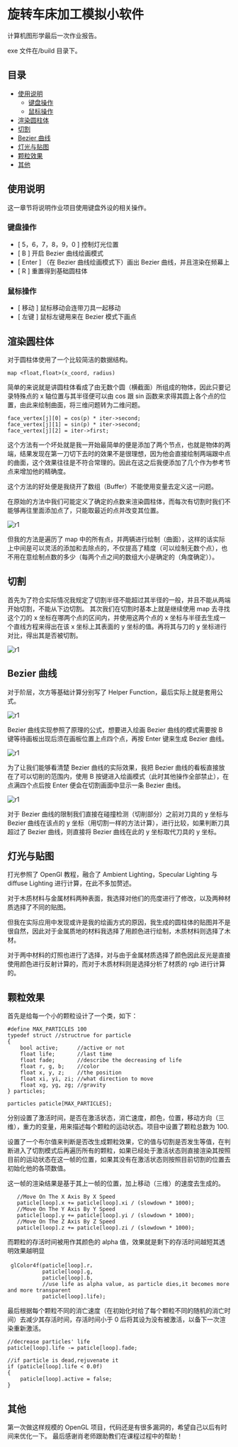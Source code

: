 # 旋转车床加工模拟小软件

计算机图形学最后一次作业报告。

exe 文件在/build 目录下。

## 目录

- [使用说明](#使用说明)
  - [键盘操作](#键盘操作)
  - [鼠标操作](#鼠标操作)
- [渲染圆柱体](#渲染圆柱体)
- [切割](#切割)
- [Bezier 曲线](#Bezier曲线)
- [灯光与贴图](#灯光与贴图)
- [颗粒效果](#颗粒效果)
- [其他](#其他)

## 使用说明

这一章节将说明作业项目使用键盘外设的相关操作。

### 键盘操作

- [ 5，6，7，8，9，0 ] 控制灯光位置
- [ B ] 开启 Bezier 曲线绘画模式
- [ Enter ] （在 Bezier 曲线绘画模式下）画出 Bezier 曲线，并且渲染在频幕上
- [ R ] 重置得到基础圆柱体

### 鼠标操作

- [ 移动 ] 鼠标移动会连带刀具一起移动
- [ 左键 ] 鼠标左键用来在 Bezier 模式下画点

## 渲染圆柱体

对于圆柱体使用了一个比较简洁的数据结构。

    map <float,float>(x_coord, radius)

简单的来说就是讲圆柱体看成了由无数个圆（横截面）所组成的物体，因此只要记录特殊点的 x 轴位置与其半径便可以由 cos 跟 sin 函数来求得其圆上各个点的位置，由此来绘制曲面，将三维问题转为二维问题。

    face_vertex[j][0] = cos(p) * iter->second;
    face_vertex[j][1] = sin(p) * iter->second;
    face_vertex[j][2] = iter->first;

这个方法有一个坏处就是我一开始最简单的便是添加了两个节点，也就是物体的两端，结果发现在第一刀切下去时的效果不是很理想，因为他会直接绘制两端跟中点的曲面，这个效果往往是不符合常理的。因此在这之后我便添加了几个作为参考节点来增加他的精确度。

这个方法的好处便是我绕开了数组（Buffer）不能使用变量去定义这一问题。

在原始的方法中我们可能定义了确定的点数来渲染圆柱体，而每次有切割时我们不能够再往里面添加点了，只能取最近的点并改变其位置。

![r1](https://github.com/naomixie/CG-HW/blob/FinalProject/CG_homework/pics/r2.PNG)

但我的方法是遍历了 map 中的所有点，并两辆进行绘制（曲面），这样的话实际上中间是可以灵活的添加和去除点的，不仅提高了精度（可以绘制无数个点），也不用在意绘制点数的多少（每两个点之间的数组大小是确定的（角度确定））。

## 切割

首先为了符合实际情况我规定了切割半径不能超过其半径的一般，并且不能从两端开始切割，不能从下边切割。
其次我们在切割时基本上就是继续使用 map 去寻找这个刀的 x 坐标在哪两个点的区间内，并使用这两个点的 x 坐标与半径去生成一个直线方程来得出在该 x 坐标上其表面的 y 坐标的值。再将其与刀的 y 坐标进行对比，得出其是否被切割。

![r1](https://github.com/naomixie/CG-HW/blob/FinalProject/CG_homework/pics/r1.PNG)

## Bezier 曲线

对于阶层，次方等基础计算分别写了 Helper Function，最后实际上就是套用公式。

![r1](https://github.com/naomixie/CG-HW/blob/FinalProject/CG_homework/pics/r5.PNG)

Bezier 曲线实现参照了原理的公式，想要进入绘画 Bezier 曲线的模式需要按 B 键等待画板出现后须在画板位置上点四个点，再按 Enter 键来生成 Bezier 曲线。

![r1](https://github.com/naomixie/CG-HW/blob/FinalProject/CG_homework/pics/r3.PNG)

为了让我们能够看清楚 Bezier 曲线的实际效果，我把 Bezier 曲线的看板直接放在了可以切削的范围内，使用 B 按键进入绘画模式（此时其他操作全部禁止），在点满四个点后按 Enter 便会在切割画面中显示一条 Bezier 曲线。

![r1](https://github.com/naomixie/CG-HW/blob/FinalProject/CG_homework/pics/r4.PNG)

对于 Bezier 曲线的限制我们直接在碰撞检测（切削部分）之前对刀具的 y 坐标与 Bezier 曲线在该点的 y 坐标（用切割一样的方法计算），进行比较，如果判断刀具超过了 Bezier 曲线，则直接将 Bezier 曲线在此的 y 坐标取代刀具的 y 坐标。

## 灯光与贴图

打光参照了 OpenGl 教程，融合了 Ambient Lighting，Specular Lighting 与 diffuse Lighting 进行计算，在此不多加赘述。

对于木质材料与金属材料两种表面，我选择对他们的亮度进行了修改，以及两种材质选择了不同的贴图。

但我在实际应用中发现或许是我的绘画方式的原因，我生成的圆柱体的贴图并不是很自然，因此对于金属质地的材料我选择了用颜色进行绘制，木质材料则选择了木材。

对于两中材料的灯照也进行了选择，对与由于金属材质选择了颜色因此反光是直接使用颜色进行反射计算的，而对于木质材料则是选择分析了材质的 rgb 进行计算的。

## 颗粒效果

首先是给每一个小的颗粒设计了一个类，如下：

    #define MAX_PARTICLES 100
    typedef struct //structrue for particle
    {
        bool active;      //active or not
        float life;       //last time
        float fade;       //describe the decreasing of life
        float r, g, b;    //color
        float x, y, z;    //the position
        float xi, yi, zi; //what direction to move
        float xg, yg, zg; //gravity
    } particles;

    particles paticle[MAX_PARTICLES];

分别设置了激活时间，是否在激活状态，消亡速度，颜色，位置，移动方向（三维），重力的变量，用来描述每个颗粒的运动状态。项目中设置了颗粒总数为 100.

设置了一个布尔值来判断是否改生成颗粒效果，它的值与切割是否发生等值，在判断进入了切割模式后再遍历所有的颗粒，如果已经处于激活状态则直接渲染其按照目前的运动状态在这一帧的位置，如果其没有在激活状态则按照目前切割的位置去初始化他的各项数值。

这一帧的渲染结果是基于其上一帧的位置，加上移动（三维）的速度去生成的。

       //Move On The X Axis By X Speed
       paticle[loop].x += paticle[loop].xi / (slowdown * 1000);
       //Move On The Y Axis By Y Speed
       paticle[loop].y += paticle[loop].yi / (slowdown * 1000);
       //Move On The Z Axis By Z Speed
       paticle[loop].z += paticle[loop].zi / (slowdown * 1000);

而颗粒的存活时间被用作其颜色的 alpha 值，效果就是剩下的存活时间越短其透明效果越明显

     glColor4f(paticle[loop].r，
               paticle[loop].g,
               paticle[loop].b,
               //use life as alpha value, as particle dies,it becomes more and more transparent
               paticle[loop].life);

最后根据每个颗粒不同的消亡速度（在初始化时给了每个颗粒不同的随机的消亡时间）去减少其存活时间，存活时间小于 0 后将其设为没有被激活，以备下一次渲染重新激活。

    //decrease particles' life
    paticle[loop].life -= paticle[loop].fade;

    //if particle is dead,rejuvenate it
    if (paticle[loop].life < 0.0f)
    {
        paticle[loop].active = false;
    }

## 其他

第一次做这样规模的 OpenGL 项目，代码还是有很多漏洞的，希望自己以后有时间来优化一下。
最后感谢肖老师跟助教们在课程过程中的帮助！
